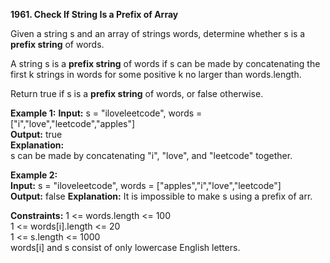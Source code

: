 **1961. Check If String Is a Prefix of Array**

Given a string s and an array of strings words, determine whether s is a **prefix string** of words.

A string s is a **prefix string** of words if s can be made by concatenating the first k strings in words for some positive k no larger than words.length.

Return true if s is a **prefix string** of words, or false otherwise.



**Example 1:**
**Input:** s = "iloveleetcode", words = ["i","love","leetcode","apples"]  
**Output:** true  
**Explanation:**  
s can be made by concatenating "i", "love", and "leetcode" together.

**Example 2:**  
**Input:** s = "iloveleetcode", words = ["apples","i","love","leetcode"]  
**Output:** false
**Explanation:**
It is impossible to make s using a prefix of arr.

**Constraints:**
1 <= words.length <= 100  
1 <= words[i].length <= 20  
1 <= s.length <= 1000  
words[i] and s consist of only lowercase English letters.  